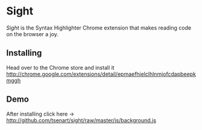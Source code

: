 # Sight
*Sight* is the Syntax Highlighter Chrome extension that makes reading code on the browser a joy.

## Installing
Head over to the Chrome store and install it http://chrome.google.com/extensions/detail/epmaefhielclhlnmjofcdapbeepkmggh

## Demo
After installing click here -> http://github.com/tsenart/sight/raw/master/js/background.js
